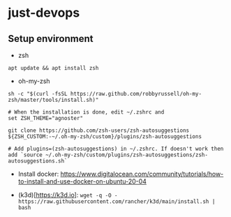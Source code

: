 # just-devops

## Setup environment

- zsh

```
apt update && apt install zsh
```

- oh-my-zsh

```
sh -c "$(curl -fsSL https://raw.github.com/robbyrussell/oh-my-zsh/master/tools/install.sh)"

# When the installation is done, edit ~/.zshrc and set ZSH_THEME="agnoster"

git clone https://github.com/zsh-users/zsh-autosuggestions ${ZSH_CUSTOM:-~/.oh-my-zsh/custom}/plugins/zsh-autosuggestions

# Add plugins=(zsh-autosuggestions) in ~/.zshrc. If doesn't work then add `source ~/.oh-my-zsh/custom/plugins/zsh-autosuggestions/zsh-autosuggestions.sh`
```

- Install docker: https://www.digitalocean.com/community/tutorials/how-to-install-and-use-docker-on-ubuntu-20-04

- (k3d)[https://k3d.io]: `wget -q -O - https://raw.githubusercontent.com/rancher/k3d/main/install.sh | bash`


